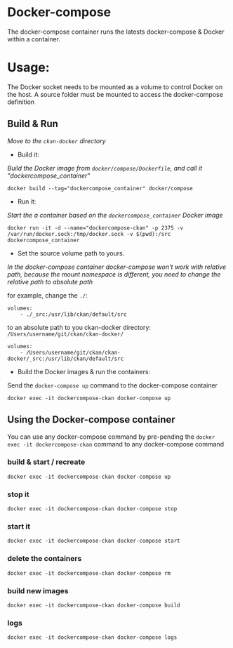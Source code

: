 Docker-compose
==============

The docker-compose container runs the latests docker-compose & Docker within a container.

# Usage:

The Docker socket needs to be mounted as a volume to control Docker on the host. A source folder must be mounted to access the docker-compose definition


## Build & Run

_Move to the `ckan-docker` directory_

- Build it:

_Build the Docker image from `docker/compose/Dockerfile`, and call it "dockercompose_container"_

	docker build --tag="dockercompose_container" docker/compose

- Run it:

_Start the a container based on the `dockercompose_container` Docker image_

	docker run -it -d --name="dockercompose-ckan" -p 2375 -v /var/run/docker.sock:/tmp/docker.sock -v $(pwd):/src dockercompose_container

- Set the source volume path to yours.

_In the docker-compose container docker-compose won't work with relative path, because the mount namespace is different, you need to change the relative path to absolute path_

for example, change the `./`:

	volumes:
	    - ./_src:/usr/lib/ckan/default/src

to an absolute path  to you ckan-docker directory: `/Users/username/git/ckan/ckan-docker/`

	volumes:
	    - /Users/username/git/ckan/ckan-docker/_src:/usr/lib/ckan/default/src

- Build the Docker images & run the containers:

Send the `docker-compose up` command to the docker-compose container

	docker exec -it dockercompose-ckan docker-compose up


## Using the Docker-compose container

You can use any docker-compose command by pre-pending the `docker exec -it dockercompose-ckan` command to any docker-compose command

### build & start / recreate

	docker exec -it dockercompose-ckan docker-compose up

### stop it

	docker exec -it dockercompose-ckan docker-compose stop

### start it

	docker exec -it dockercompose-ckan docker-compose start

### delete the containers

	docker exec -it dockercompose-ckan docker-compose rm

### build new images

	docker exec -it dockercompose-ckan docker-compose build

### logs

	docker exec -it dockercompose-ckan docker-compose logs
